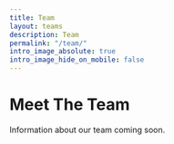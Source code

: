 ```yaml
---
title: Team
layout: teams
description: Team
permalink: "/team/"
intro_image_absolute: true
intro_image_hide_on_mobile: false
---
```


# Meet The Team

Information about our team coming soon.
